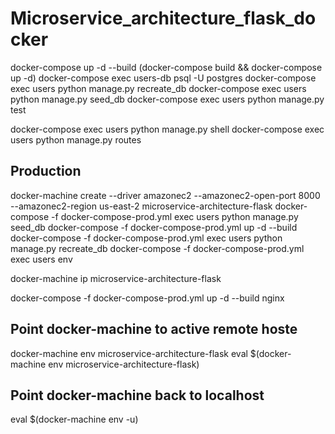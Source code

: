 # Microservice_architecture_flask_docker

docker-compose up -d --build (docker-compose build && docker-compose up -d)
docker-compose exec users-db psql -U postgres
docker-compose exec users python manage.py recreate_db
docker-compose exec users python manage.py seed_db
docker-compose exec users python manage.py test

docker-compose exec users python manage.py shell
docker-compose exec users python manage.py routes


## Production
docker-machine create --driver amazonec2 --amazonec2-open-port 8000 --amazonec2-region us-east-2 microservice-architecture-flask
docker-compose -f docker-compose-prod.yml exec users python manage.py seed_db
docker-compose -f docker-compose-prod.yml up -d --build
docker-compose -f docker-compose-prod.yml exec users python manage.py recreate_db
docker-compose -f docker-compose-prod.yml exec users env

docker-machine ip microservice-architecture-flask

docker-compose -f docker-compose-prod.yml up -d --build nginx

## Point docker-machine to active remote hoste
docker-machine env microservice-architecture-flask
eval $(docker-machine env microservice-architecture-flask)

## Point docker-machine back to localhost
eval $(docker-machine env -u)